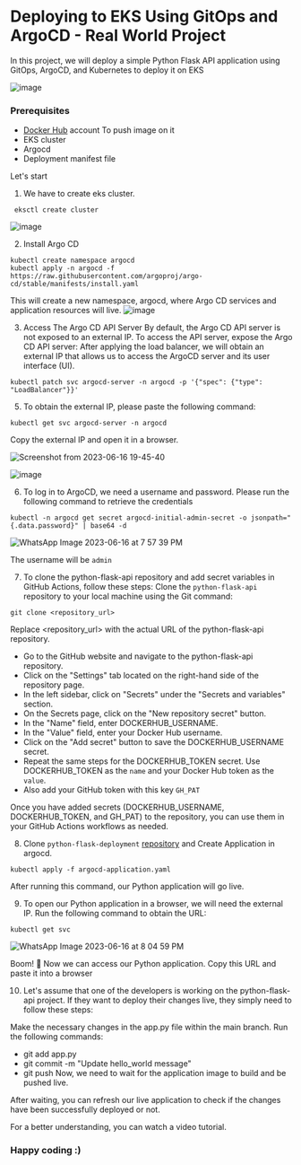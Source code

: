 # Deploying to EKS Using GitOps and ArgoCD - Real World Project

In this project, we will deploy a simple Python Flask API application using GitOps, ArgoCD, and Kubernetes to deploy it on EKS

![image](https://github.com/aadilraza339/python-flask-api/assets/47937273/9f9a5ed1-4d3e-47ae-9d81-8e22cdd192ba)

### Prerequisites
- [Docker Hub](https://hub.docker.com/) account To push image on it 
- EKS cluster
- Argocd 
- Deployment manifest file

Let's start 

1. We have to create eks cluster.
```
 eksctl create cluster
```
![image](https://github.com/aadilraza339/python-flask-api/assets/47937273/b507e432-36e7-460c-8ff3-3522e50755fb)

2. Install Argo CD
```
kubectl create namespace argocd
kubectl apply -n argocd -f https://raw.githubusercontent.com/argoproj/argo-cd/stable/manifests/install.yaml
```
This will create a new namespace, argocd, where Argo CD services and application resources will live.
![image](https://github.com/aadilraza339/python-flask-api/assets/47937273/fd15a817-63d4-4962-aa71-6f2a3dcffa60)


3. Access The Argo CD API Server
By default, the Argo CD API server is not exposed to an external IP. To access the API server, expose the Argo CD API server:
After applying the load balancer, we will obtain an external IP that allows us to access the ArgoCD server and its user interface (UI).
```
kubectl patch svc argocd-server -n argocd -p '{"spec": {"type": "LoadBalancer"}}'
```

5. To obtain the external IP, please paste the following command:
```
kubectl get svc argocd-server -n argocd
```
Copy the external IP and open it in a browser.

![Screenshot from 2023-06-16 19-45-40](https://github.com/aadilraza339/python-flask-api/assets/47937273/8252f762-a467-4996-9e38-5f1e72d8bfb4)

![image](https://github.com/aadilraza339/python-flask-api/assets/47937273/62842584-4f88-4096-9dd8-65dbcb7e1dd1)


6. To log in to ArgoCD, we need a username and password. Please run the following command to retrieve the credentials
```
kubectl -n argocd get secret argocd-initial-admin-secret -o jsonpath="{.data.password}" | base64 -d
```
![WhatsApp Image 2023-06-16 at 7 57 39 PM](https://github.com/aadilraza339/python-flask-api/assets/47937273/72c95df3-b64a-494f-9e73-cf6d21aea5a1)

The username will be `admin`


7. To clone the python-flask-api repository and add secret variables in GitHub Actions, follow these steps:
Clone the `python-flask-api` repository to your local machine using the Git command:
```
git clone <repository_url>
```
Replace <repository_url> with the actual URL of the python-flask-api repository.
- Go to the GitHub website and navigate to the python-flask-api repository.
- Click on the "Settings" tab located on the right-hand side of the repository page.
- In the left sidebar, click on "Secrets" under the "Secrets and variables" section.
- On the Secrets page, click on the "New repository secret" button.
- In the "Name" field, enter DOCKERHUB_USERNAME.
- In the "Value" field, enter your Docker Hub username.
- Click on the "Add secret" button to save the DOCKERHUB_USERNAME secret.
- Repeat the same steps for the DOCKERHUB_TOKEN secret. Use DOCKERHUB_TOKEN as the `name` and your Docker Hub token as the `value`.
- Also add your GitHub token with this key `GH_PAT`

Once you have added secrets (DOCKERHUB_USERNAME, DOCKERHUB_TOKEN, and GH_PAT) to the repository, you can use them in your GitHub Actions workflows as needed.

8. Clone `python-flask-deployment` [repository](https://github.com/aadilraza339/python-flask-deployment) and Create Application in argocd.
```
kubectl apply -f argocd-application.yaml
```
After running this command, our Python application will go live.

9. To open our Python application in a browser, we will need the external IP. Run the following command to obtain the URL:
```
kubectl get svc
```
![WhatsApp Image 2023-06-16 at 8 04 59 PM](https://github.com/aadilraza339/python-flask-api/assets/47937273/192ea645-6e50-4390-9491-d6b4e15a477d)

Boom! 🎉 Now we can access our Python application.
Copy this URL and paste it into a browser


10. Let's assume that one of the developers is working on the python-flask-api project. If they want to deploy their changes live, they simply need to follow these steps:

Make the necessary changes in the app.py file within the main branch.
Run the following commands:
- git add app.py
- git commit -m "Update hello_world message"
- git push
Now, we need to wait for the application image to build and be pushed live.

After waiting, you can refresh our live application to check if the changes have been successfully deployed or not.

For a better understanding, you can watch a video tutorial.

### Happy coding :)
